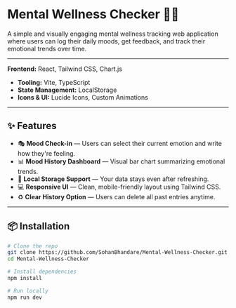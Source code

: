 # Mental Wellness Checker 🧠💙

A simple and visually engaging mental wellness tracking web application where users can log their daily moods, get feedback, and track their emotional trends over time.

---

**Frontend:** React, Tailwind CSS, Chart.js
- **Tooling:** Vite, TypeScript
- **State Management:** LocalStorage
- **Icons & UI:** Lucide Icons, Custom Animations


---

## ✨ Features

- 🎭 **Mood Check-in** — Users can select their current emotion and write how they're feeling.
- 📊 **Mood History Dashboard** — Visual bar chart summarizing emotional trends.
- 📁 **Local Storage Support** — Your data stays even after refreshing.
- 💻 **Responsive UI** — Clean, mobile-friendly layout using Tailwind CSS.
- ♻️ **Clear History Option** — Users can delete all past entries anytime.

---

## 📦 Installation

```bash
# Clone the repo
git clone https://github.com/SohanBhandare/Mental-Wellness-Checker.git
cd Mental-Wellness-Checker

# Install dependencies
npm install

# Run locally
npm run dev
